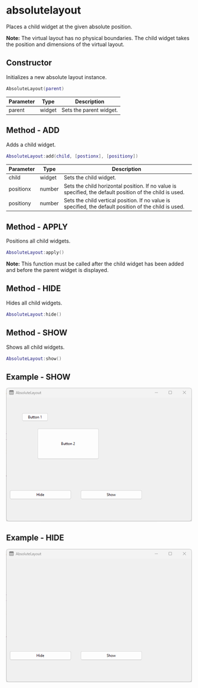 # absolutelayout

Places a child widget at the given absolute position.

**Note:**
The virtual layout has no physical boundaries.
The child widget takes the position and dimensions of the virtual layout.

## Constructor

Initializes a new absolute layout instance.

```Lua
AbsoluteLayout(parent)
```

Parameter | Type | Description
---|---|---
parent| widget | Sets the parent widget.

## Method - ADD

Adds a child widget.

```Lua
AbsoluteLayout:add(child, [postionx], [positiony])
```

 Parameter | Type | Description
---|---|---
child | widget | Sets the child widget.
positionx | number | Sets the child horizontal position. If no value is specified, the default position of the child is used.
positiony | number | Sets the child vertical position. If no value is specified, the default position of the child is used.

## Method - APPLY

Positions all child widgets.

```Lua
AbsoluteLayout:apply()
```

**Note:**
This function must be called after the child widget has been added and before the parent widget is displayed.

## Method - HIDE

Hides all child widgets.

```Lua
AbsoluteLayout:hide()
```

## Method - SHOW

Shows all child widgets.

```Lua
AbsoluteLayout:show()
```

## Example - SHOW

![absolutelayoutshow](/docs/absolutelayout/absolutelayoutshow.png)

## Example - HIDE

![absolutelayouthide](/docs/absolutelayout/absolutelayouthide.png)

